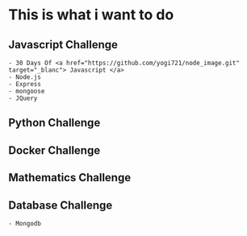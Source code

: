 # This is what i want to do

## Javascript Challenge
    - 30 Days Of <a href="https://github.com/yogi721/node_image.git" target="_blanc"> Javascript </a>
    - Node.js 
    - Express 
    - mongoose
    - JQuery 
## Python Challenge

## Docker Challenge

## Mathematics Challenge

## Database Challenge

    - Mongodb